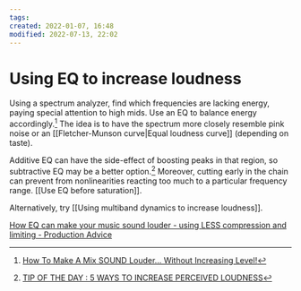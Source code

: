 ```yaml
---
tags: 
created: 2022-01-07, 16:48
modified: 2022-07-13, 22:02
---
```


# Using EQ to increase loudness
Using a spectrum analyzer, find which frequencies are lacking energy, paying special attention to high mids. Use an EQ to balance energy accordingly.[^1] The idea is to have the spectrum more closely resemble pink noise or an [[Fletcher-Munson curve|Equal loudness curve]] (depending on taste).

Additive EQ can have the side-effect of boosting peaks in that region, so subtractive EQ may be a better option.[^2] Moreover, cutting early in the chain can prevent from nonlinearities reacting too much to a particular frequency range. [[Use EQ before saturation]].

Alternatively, try [[Using multiband dynamics to increase loudness]].

[How EQ can make your music sound louder - using LESS compression and limiting - Production Advice](http://productionadvice.co.uk/mastering-eq/?utm_source=pocket_mylist)

[^1]: [How To Make A Mix SOUND Louder… Without Increasing Level!](https://www.youtube.com/watch?v=dmzZhAQyBtA)
[^2]: [TIP OF THE DAY : 5 WAYS TO INCREASE PERCEIVED LOUDNESS](https://www.reddit.com/r/FL_Studio/comments/a5enxd/tip_of_the_day_5_ways_to_increase_perceived/)